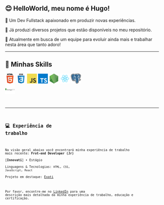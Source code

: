## 😊 HelloWorld, meu nome é Hugo!

💜 Um Dev Fullstack apaixonado em produzir novas experiências.

🔭 Já produzi diversos projetos que estão disponíveis no meu repositório.

💬 Atualmente em busca de um equipe para evoluir ainda mais e trabalhar nesta área que tanto adoro!

---

## 🚀 Minhas Skills

<code><img height="32" src="https://raw.githubusercontent.com/github/explore/80688e429a7d4ef2fca1e82350fe8e3517d3494d/topics/html/html.png" alt="HTML5"/></code>
<code><img height="32" src="https://raw.githubusercontent.com/github/explore/80688e429a7d4ef2fca1e82350fe8e3517d3494d/topics/css/css.png" alt="CSS"/></code>
<code><img height="32" src="https://raw.githubusercontent.com/github/explore/80688e429a7d4ef2fca1e82350fe8e3517d3494d/topics/javascript/javascript.png" alt="Javascript"/></code>
<code><img height="32" src="https://raw.githubusercontent.com/github/explore/80688e429a7d4ef2fca1e82350fe8e3517d3494d/topics/typescript/typescript.png" alt="Typescript"/></code>
<code><img height="32" src="https://raw.githubusercontent.com/github/explore/80688e429a7d4ef2fca1e82350fe8e3517d3494d/topics/nodejs/nodejs.png" alt="Nodejs"/></code>
<code><img height="32" src="https://raw.githubusercontent.com/github/explore/80688e429a7d4ef2fca1e82350fe8e3517d3494d/topics/react/react.png" alt="React"/></code>
<code><img height="32" src="https://raw.githubusercontent.com/github/explore/80688e429a7d4ef2fca1e82350fe8e3517d3494d/topics/postgresql/postgresql.png" alt="PostegreSQL"/><code>
<code><img height="32" src="https://raw.githubusercontent.com/github/explore/80688e429a7d4ef2fca1e82350fe8e3517d3494d/topics/mongodb/mongodb.png" alt="MongoDB"/></code>

---
## 💻 Experiência de trabalho
Na visão geral abaixo você encontrará minha experiência de trabalho mais recente:
**Frot-end Developer (Jr)** \
[**Innovati**] • Estágio \
Linguagens & Tecnologias: `HTML`, `CSS`, `JavaScript`, `React`\
Projeto em destaque: [Exati]()
<br/>

Por favor, encontre-me no [LinkedIn](https://www.linkedin.com/in/hugorosa23/) para uma descrição mais detalhada da minha experiência de trabalho, educação e certificação.
